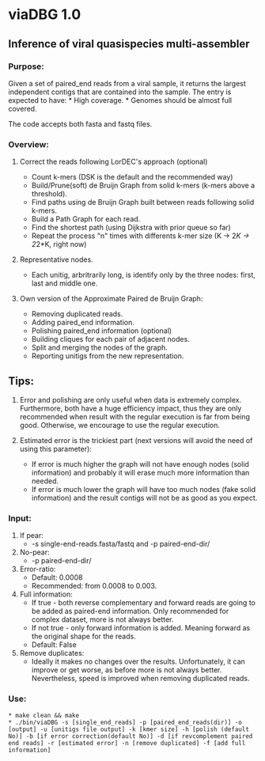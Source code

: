 # viaDBG 1.0
## Inference of viral quasispecies multi-assembler
### Purpose:
Given a set of paired_end reads from a viral sample, it returns the largest independent contigs that are contained into the sample. The entry is expected to have:
	* High coverage.
	* Genomes should be almost full covered.

The code accepts both fasta and fastq files.
### Overview:
1. Correct the reads following LorDEC's approach (optional)
	* Count k-mers (DSK is the default and the recommended way)
	* Build/Prune(soft) de Bruijn Graph from solid k-mers (k-mers above a threshold).
	* Find paths using de Bruijn Graph built between reads following solid k-mers.
	* Build a Path Graph for each read.
	* Find the shortest path (using Dijkstra with prior queue so far)
	* Repeat the process "n" times with differents k-mer size (K -> 2*K -> 2*2*K, right now)

2. Representative nodes.
	* Each unitig, arbritrarily long, is identify only by the three nodes: first, last and middle one.

3. Own version of the Approximate Paired de Bruijn Graph:
	* Removing duplicated reads.
	* Adding paired_end information.
	* Polishing paired_end information (optional) 
	* Building cliques for each pair of adjacent nodes.
	* Split and merging the nodes of the graph.
	* Reporting unitigs from the new representation.

## Tips:
1. Error and polishing are only useful when data is extremely complex. Furthermore, both have a huge efficiency impact, thus they are only recommended when result with the regular execution is far from being good. Otherwise, we encourage to use the regular execution.

2. Estimated error is the trickiest part (next versions will avoid the need of using this parameter):
	* If error is much higher the graph will not have enough nodes (solid information) and probably it will erase much more information than needed.
	* If error is much lower the graph will have too much nodes (fake solid information) and the result contigs will not be as good as you expect.

### Input:
1. If pear:
	* -s single-end-reads.fasta/fastq and -p paired-end-dir/
2. No-pear:
	* -p paired-end-dir/
3. Error-ratio: 
	* Default: 0.0008
	* Recommended: from 0.0008 to 0.003.
4. Full information:
	* If true - both reverse complementary and forward reads are going to be added as paired-end information. Only recommended for complex dataset, more is not always better.
	* If not true - only forward information is added. Meaning forward as the original shape for the reads.
	* Default: False
5. Remove duplicates:
	* Ideally it makes no changes over the results. Unfortunately, it can improve or get worse, as before more is not always better. Nevertheless, speed is improved when removing duplicated reads.

### Use:
	* make clean && make
	* ./bin/viaDBG -s [single_end_reads] -p [paired_end_reads(dir)] -o [output] -u [unitigs file output] -k [kmer size] -h [polish (default No)] -b [if error correction(default No)] -d [if revcomplement paired end reads] -r [estimated error] -n [remove duplicated] -f [add full information]
